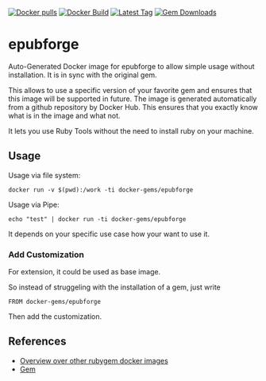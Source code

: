 [![Docker pulls](https://img.shields.io/docker/pulls/rubygem/epubforge.svg)](https://hub.docker.com/r/rubygem/epubforge/)
[![Docker Build](https://img.shields.io/docker/automated/rubygem/epubforge.svg)](https://hub.docker.com/r/rubygem/epubforge/)
[![Latest Tag](https://img.shields.io/github/tag/docker-rubygem/epubforge.svg)](https://hub.docker.com/r/rubygem/epubforge/)
[![Gem Downloads](https://img.shields.io/gem/dt/epubforge.svg)](https://rubygems.org/gems/epubforge/)
# epubforge

Auto-Generated Docker image for epubforge to allow simple usage without installation.
It is in sync with the original gem.

This allows to use a specific version of your favorite gem and ensures that this image will be supported in future.
The image is generated automatically from a github repository by Docker Hub.
This ensures that you exactly know what is in the image and what not.

It lets you use Ruby Tools without the need to install ruby on your machine.

## Usage

Usage via file system:

`docker run -v $(pwd):/work -ti docker-gems/epubforge`

Usage via Pipe:

`echo "test" | docker run -ti docker-gems/epubforge`

It depends on your specific use case how your want to use it.

### Add Customization

For extension, it could be used as base image.

So instead of struggeling with the installation of a gem, just write

`FROM docker-gems/epubforge`

Then add the customization.

## References

 - [Overview over other rubygem docker images](https://github.com/thinkbot/docker-rubygem)
 - [Gem](https://rubygems.org/gems/epubforge/)
